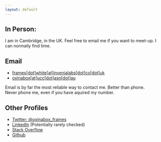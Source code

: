 ```yaml
---
layout: default
---
```

## In Person: 
I am in Cambridge, in the UK.
Feel free to email me if you want to meet-up.
I can normally find time.

## Email
 - [frames[dot]white[at]invenialabs[dot]co[dot]uk](mailto:lyndon[dot]white[at]invenialabs[dot]co[dot]uk)
 - [oxinabox[at]ucc[dot]asn[dot]au](mailto:oxinabox[at]ucc[dot]asn[dot]au)

Email is by far the most reliable way to contact me.
Better than phone. Never phone me, even if you have aquired my number.

## Other Profiles
 - [Twitter: @oxinabox_frames](https://twitter.com/oxinabox_frames)
 - [LinkedIn](https://www.linkedin.com/in/lyndon-white-46b9a035/) (Potentially rarely checked)
 - [Stack Overflow](https://stackoverflow.com/users/179081/lyndon-white)
 - [Github](https://github.com/oxinabox/)
